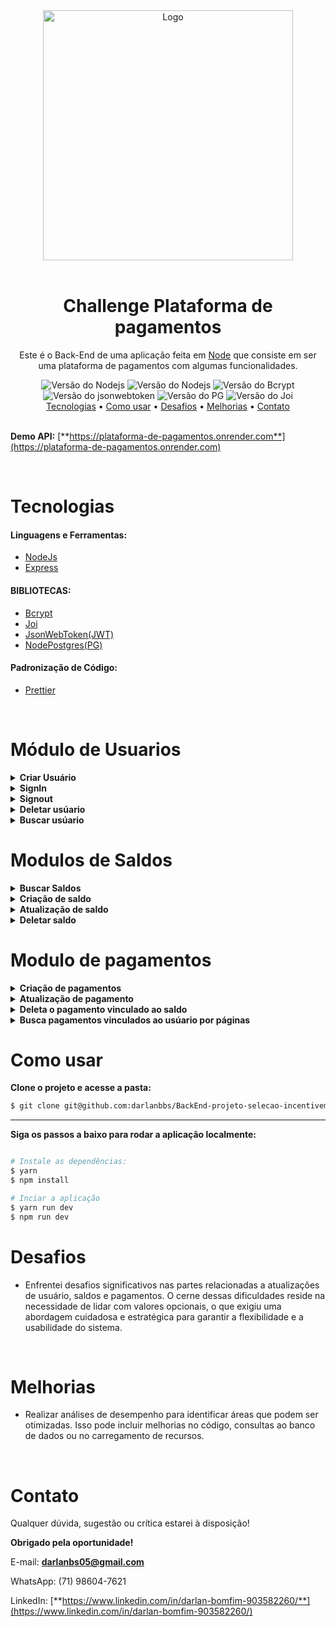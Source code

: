 <div align="center">
    <img src="https://play-lh.googleusercontent.com/1QWtJPBqbtDBw9RGPVK8AmTu3XLrFfRdksluzr4HW-C3EoYK4rxcGl1_3ClPupSKNdxy" alt="Logo" width="400px"/>
</div>

<br/>

<div align="center">
    <h1>Challenge Plataforma de pagamentos</h1>
    <p align="center">Este é o Back-End de uma aplicação feita em <a href="https://nodejs.org/en">Node</a> que consiste em ser uma plataforma de pagamentos com algumas funcionalidades.
    </p>
</div>

<div align="center">
    <img src="https://img.shields.io/static/v1?label=Node&message=20.9.0&color=#009CA3%3CCOLOR%3E&style=plastic%3CSTYLE%3E&logo=react%3CLOGO%3E" alt="Versão do Nodejs" />
      <img src="https://img.shields.io/static/v1?label=Express&message=4.8.12&color=#009CA3%3CCOLOR%3E&style=plastic%3CSTYLE%3E&logo=react%3CLOGO%3E" alt="Versão do Nodejs" />
    <img src="https://img.shields.io/static/v1?label=Bcrypt&message=5.1.1&color=#009CA3%3CCOLOR%3E&style=plastic%3CSTYLE%3E&logo=react%3CLOGO%3E" alt="Versão do Bcrypt" />
    <img src="https://img.shields.io/static/v1?label=jsonwebtoken&message=9.0.2&color=#009CA3%3CCOLOR%3E&style=plastic%3CSTYLE%3E&logo=react%3CLOGO%3E" alt="Versão do jsonwebtoken" />
    <img src="https://img.shields.io/static/v1?label=pg%20Library&message=8.11.3&color=#009CA3%3CCOLOR%3E&style=plastic%3CSTYLE%3E&logo=react%3CLOGO%3E" alt="Versão do PG" />
    <img src="https://img.shields.io/static/v1?label=joi%20Css&message=17.11.1&color=#009CA3%3CCOLOR%3E&style=plastic%3CSTYLE%3E&logo=react%3CLOGO%3E" alt="Versão do Joi" />
</div>

<div align="center">
    <a href="#tecnologias">Tecnologias</a> •
    <a href="#como-usar">Como usar</a> •
    <a href="#desafios">Desafios</a> •
    <a href="#melhorias">Melhorias</a> •
    <a href="#contato"> Contato</a>
</div><br>

**Demo API:** [**https://plataforma-de-pagamentos.onrender.com**](https://plataforma-de-pagamentos.onrender.com)


<br/>

# Tecnologias
#### Linguagens e Ferramentas:
- [NodeJs](https://nodejs.org/en)
- [Express](https://www.typescriptlang.org/)

#### BIBLIOTECAS:
- [Bcrypt](https://www.npmjs.com/package/bcrypt)
- [Joi](https://www.npmjs.com/package/joi)
- [JsonWebToken(JWT)](https://www.npmjs.com/package/jsonwebtoken)
- [NodePostgres(PG)](https://node-postgres.com/)
  
#### Padronização de Código:
- [Prettier](https://prettier.io/)

<br/>

# Módulo de Usuarios

<details>
  <summary><b>Criar Usuário</b></summary>

  <p><b>Rota:</b></p>
  <pre><code>POST /</code></pre>

  <p><b>Descrição:</b></p>
  <p>Cria um novo usuário com os dados fornecidos.</p>

  <p><b>Requisição:</b></p>
  <pre><code>{
    "nome": "Nome do Usuário",
    "email": "usuario@example.com",
    "senha": "senha123"
  }</code></pre>

  <p><b>Resposta de Sucesso:</b></p>
  <pre><code>{
    "message": "Usuário criado com sucesso"
  }</code></pre>

  <p><b>Possíveis Erros:</b></p>

  <p><b>Email já Associado:</b></p>
  <pre><code>{
    "message": "O email já está associado a outra conta de usuário."
  }</code></pre>

  <p><b>Dados Inválidos:</b></p>
  <pre><code>{
    "message": "Os dados fornecidos são inválidos."
  }</code></pre>

  <p><b>Exemplo de Uso:</b></p>
  <pre><code>curl -X POST -H "Content-Type: application/json" -d '{"nome":"Nome do Usuário", "email":"usuario@example.com", "senha":"senha123"}' http://seu-servidor/api/usuario/criar</code></pre>
</details>

<details>
  <summary><b>SignIn</b></summary>
  <p><b>Rota:</b></p>
  <pre><code>POST /singin</code></pre>

  <p><b>Descrição:</b></p>
  <p>Autentica o usuário com as credenciais fornecidas.</p>

  <p><b>Requisição:</b></p>
  <pre><code>{
    "email": "usuario@example.com",
    "senha": "senha123"
  }</code></pre>

  <p><b>Resposta de Sucesso:</b></p>
  <pre><code>{
    "message": "Usuário autenticado com sucesso",
    "token": "token_de_autenticacao"
  }</code></pre>

  <p><b>Possíveis Erros:</b></p>
  <pre><code>{
    "message": "Credenciais inválidas. Verifique seu email e senha."
  }</code></pre>
</details>

<details>
  <summary><b>Signout</b></summary>
  <p><b>Rota:</b></p>
  <pre><code>POST /singout</code></pre>
  <p><b>Descrição:</b></p>
  <p>Encerra a sessão do usuário autenticado.</p>

  <p><b>Resposta de Sucesso:</b></p>
  <pre><code>{
    "message": "Sessão encerrada com sucesso"
  }</code></pre>
</details>

<details>
  <summary><b>Deletar usúario</b></summary>
  <p><b>Rota:</b></p>
  <pre><code>DELETE /:ID</code></pre>

  <p><b>Descrição:</b></p>
  <p>Exclui o usuário com o ID especificado.</p>

  <p><b>Resposta de Sucesso:</b></p>
  <pre><code>204 No Content</code></pre>

  <p><b>Possíveis Erros:</b></p>
  <pre><code>{
    "message": "Usuário não encontrado."
  }</code></pre>
</details>

<details>
  <summary><b>Buscar usúario</b></summary>
  <p><b>Rota:</b></p>
  <pre><code>GET /user/:ID</code></pre>

  <p><b>Descrição:</b></p>
  <p>Obtém os detalhes do usuário com o ID especificado.</p>

  <p><b>Resposta de Sucesso:</b></p>
  <pre><code>{
    "id": 1,
    "nome": "Nome do Usuário",
    "email": "usuario@example.com",
    "senha":"criptografada"
  }</code></pre>

  <p><b>Possíveis Erros:</b></p>
  <pre><code>{
    "message": "Usuário não encontrado."
  }</code></pre>
</details>


# Modulos de Saldos
<details>
  <summary><b>Buscar Saldos</b></summary>
  <p><b>Rota:</b></p>
  <pre><code>GET balance/:id/:page</code></pre>

  <p><b>Descrição:</b></p>
  <p>Obtém os saldos do usuário com o ID especificado na página indicada.</p>

  <p><b>Requisição:</b></p>
  <pre><code>Buscar saldos de um usuario</code></pre>

  <p><b>Resposta de Sucesso:</b></p>
  <pre><code>[
  {
    "id": 8,
    "nome": "Xd",
    "descricao": null,
    "valor_inicial": "500.00",
    "valor_utilizado": null,
    "valor_restante": null,
    "usuario_id": 31
  },
  {
    "id": 9,
    "nome": "Xdasdsad",
    "descricao": null,
    "valor_inicial": "5.00",
    "valor_utilizado": null,
    "valor_restante": "5.00",
    "usuario_id": 31
  }
]</code></pre>
</details>

<details>
  <summary><b>Criação de saldo</b></summary>
   <p><b>Rota:</b></p>
  <pre><code>POST /api/saldos/balance/:id</code></pre>

  <p><b>Descrição:</b></p>
  <p>Cria um novo saldo para o usuário com o ID especificado.</p>

  <p><b>Requisição:</b></p>
  <pre><code>POST /api/saldos/balance/31</code></pre>
  <pre><code>
   {
  "valor_inicial": 150,
  "nome":"Nome",
  "descricao":"Descrição"
   }
 </code></pre>
  <p><b>Resposta de Sucesso:</b></p>
  <pre><code>{
  "message": "Saldo criado com sucesso"
}</code></pre>
</details>

<details>
  <summary><b>Atualização de saldo</b></summary>
  <p><b>Rota:</b></p>
  <pre><code>PATCH /api/saldos/balance/update/:id</code></pre>


  <p><b>Descrição:</b></p>
  <p>Atualiza os valores do saldo com o ID especificado.</p>

  <p><b>Requisição:</b></p>
  <pre><code>PATCH /api/saldos/balance/update/8</code></pre>
  <pre><code>
   {
  "valor_inicial": 1500,
  "nome":"Nome Opcional",
  "descricao":"Descrição Opcional"
   }
 </code></pre>

  <p><b>Resposta de Sucesso:</b></p>
  <pre><code>{
  "message": "Valores do saldo atualizados com sucesso"
}</code></pre>
</details>

<details>
  <summary><b>Deletar saldo</b></summary>
  <p><b>Rota:</b></p>
  <pre><code>DELETE balance/delete/:id</code></pre>
  <p><b>Descrição:</b></p>
  <p>Exclui o saldo com o ID especificado.</p>

  <p><b>Requisição:</b></p>
  <pre><code>DELETE /api/saldos/balance/delete/8</code></pre>

  <p><b>Resposta de Sucesso:</b></p>
  <pre><code>{
  "message": "Saldo excluído com sucesso"
}</code></pre>
</details>

# Modulo de pagamentos

<details>
  <summary><b>Criação de pagamentos</b></summary>
  <p><b>Rota:</b></p>
  <pre><code>POST /payment/:id/?balanceID=:id</code></pre>
  <p><b>Descrição:</b></p>
  <p>Cria um novo pagamento para o usuário com o ID especificado.</p>

  <p><b>Requisição de Exemplo:</b></p>
  <pre><code>{
  "nome": "pagamento",
  "descricao": "Descrição",
  "valor": 600
}</code></pre>

  <p><b>Resposta de Sucesso:</b></p>
  <pre><code>{
  "message": "Pagamento criado com sucesso"
}</code></pre>
</details>

<details>
  <summary><b>Atualização de pagamento</b></summary>
  <p><b>Rota:</b></p>
  <pre><code>PATCH /payment/:id:/?balanceID=:id</code></pre>
  <p><b>Descrição:</b></p>
  <p>Atualiza os valores do pagamento com o ID especificado.</p>

  <p><b>Requisição de Exemplo:</b></p>
  <pre><code>{
  "nome": "valor atualizado",
  "valor": 150
}</code></pre>

  <p><b>Resposta de Sucesso:</b></p>
  <pre><code>{
  "message": "Valores do pagamento atualizados com sucesso"
}</code></pre>
</details>

<details>
  <summary><b>Deleta o pagamento vinculado ao saldo</b></summary>
  <p><b>Rota:</b></p>
  <pre><code>DELETE /payment/:id:/?balanceID=:id</code></pre>

  <p><b>Descrição:</b></p>
  <p>Exclui o pagamento com o ID especificado.</p>

  <p><b>Requisição de Exemplo:</b></p>
  <pre><code>DELETE /api/pagamentos/payment/36?paymentId=19</code></pre>

  <p><b>Resposta de Sucesso:</b></p>
  <pre><code>{
  "message": "Pagamento excluído com sucesso"
}</code></pre>
</details>

<details>
  <summary><b>Busca pagamentos vinculados ao usúario por páginas</b></summary>
  <p><b>Rota:</b></p>
  <pre><code>GET GET /pagamentos/payment/:id/:page</code></pre>

  <p><b>Descrição:</b></p>
  <p>Obtém os pagamentos do usuário com o ID especificado na página indicada.</p>

  <p><b>Requisição de Exemplo:</b></p>
  <pre><code>GET /api/pagamentos/payment/36/5</code></pre>

  <p><b>Resposta de Exemplo:</b></p>
  <pre><code>[
  {
    "id": 19,
    "nome": "Nome do Pagamento",
    "descricao": "Descrição do Pagamento",
    "valor": "5000.00",
    "saldo_id": 24,
    "usuario_id": 36
  },
  ...
]</code></pre>
</details>


# Como usar
**Clone o projeto e acesse a pasta:**

```bash
$ git clone git@github.com:darlanbbs/BackEnd-projeto-selecao-incentiveme.git && cd BackEnd-projeto-selecao-incentiveme
```

___

**Siga os passos a baixo para rodar a aplicação localmente:**

```bash

# Instale as dependências:
$ yarn
$ npm install

# Inciar a aplicação
$ yarn run dev
$ npm run dev
```


# Desafios
- <p>Enfrentei desafios significativos nas partes relacionadas a atualizações de usuário, saldos e pagamentos. O cerne dessas dificuldades reside na necessidade de lidar com valores opcionais, o que exigiu uma abordagem cuidadosa e estratégica para garantir a flexibilidade e a usabilidade do sistema.</p>
<br/>

# Melhorias
- <p>Realizar análises de desempenho para identificar áreas que podem ser otimizadas. Isso pode incluir melhorias no código, consultas ao banco de dados ou no carregamento de recursos.</p>
<br/>

# Contato

Qualquer dúvida, sugestão ou crítica estarei à disposição!

**Obrigado pela oportunidade!**

E-mail: **darlanbs05@gmail.com**

WhatsApp: (71) 98604-7621

LinkedIn: [**https://www.linkedin.com/in/darlan-bomfim-903582260/**](https://www.linkedin.com/in/darlan-bomfim-903582260/)
